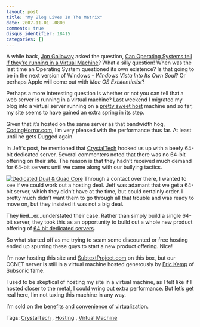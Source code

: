 ```yaml
---
layout: post
title: "My Blog Lives In The Matrix"
date: 2007-11-01 -0800
comments: true
disqus_identifier: 18415
categories: []
---
```

A while back, [Jon
Galloway](http://weblogs.asp.net/jgalloway/ "Jon Galloway's Blog") asked
the question, [Can Operating Systems tell if they’re running in a
Virtual
Machine](http://weblogs.asp.net/jgalloway/archive/2006/10/27/Can-Operating-Systems-tell-if-they_2700_re-running-in-a-Virtual-Machine_3F00_.aspx "Can OS tell if they're living in the matrix")?
What a silly question! When was the last time an Operating System
questioned its own existence? Is that going to be in the next version of
Windows - *Windows Vista Into Its Own Soul*? Or perhaps Apple will come
out with *Mac OS Existentialist*?

Perhaps a more interesting question is whether or not you can tell that
a web server is running in a virtual machine? Last weekend I migrated my
blog into a virtual server running on a [pretty sweet
host](http://www.codinghorror.com/blog/archives/000984.html "Virtual Machine Server Hosting")
machine and so far, my site seems to have gained an extra spring in its
step.

Given that it’s hosted on the same server as that bandwidth hog,
[CodingHorror.com](http://codinghorror.com/ "Coding Horror"), I’m very
pleased with the performance thus far. At least until he gets Dugged
again.

In Jeff’s post, he mentioned that
[CrystalTech](http://crystaltech.com/?uid=100 "CrystalTech") hooked us
up with a beefy 64-bit dedicated server. Several commenters noted that
there was no 64-bit offering on their site. The reason is that they
hadn’t received much demand for 64-bit servers until we came along with
our bullying tactics.

[![Dedicated Dual & Quad
Core](http://haacked.com/images/haacked_com/WindowsLiveWriter/MyBlogLivesInTheMatrix_96C/PROMO-dualcore_3.jpg)](http://crystaltech.com/dedicated-windows.aspx?uid=100 "CrystalTech Dedicated")
Through a contact over there, I wanted to see if we could work out a
hosting deal. Jeff was adamant that we get a 64-bit server, which they
didn’t have at the time, but could certainly order. I pretty much didn’t
want them to go through all that trouble and was ready to move on, but
they insisted it was not a big deal.

They ~~lied~~...er...understated their case. Rather than simply build a
single 64-bit server, they took this as an opportunity to build out a
whole new product offering of [64 bit dedicated
servers](http://crystaltech.com/dedicated-windows.aspx?uid=100 "CrystalTech Dedicated Servers").

So what started off as me trying to scam some discounted or free hosting
ended up spurring these guys to start a new product offering. Nice!

I’m now hosting this site and
[SubtextProject.com](http://subtextproject.com/ "Subtext Project") on
this box, but our CCNET server is still in a virtual machine hosted
generously by [Eric Kemp](http://monk.thelonio.us/ "Eric Kemp") of
Subsonic fame.

I used to be skeptical of hosting my site in a virtual machine, as I
felt like if I hosted closer to the metal, I could wring out extra
performance. But let’s get real here, I’m not taxing this machine in any
way.

I’m sold on the [benefits and
convenience](http://www.codinghorror.com/blog/archives/000491.html "Our Virtual Machine Future")
of virtualization.

Tags:
[CrystalTech](http://technorati.com/tags/CrystalTech/ "CrystalTech tag")
, [Hosting](http://technorati.com/tags/Hosting/ "Hosting tag") ,
[Virtual
Machine](http://technorati.com/tags/Virtual%20Machine/ "Virtual Machine tag")

